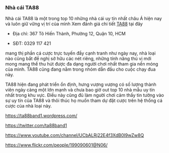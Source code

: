 ### Nhà cái TA88

Nhà cái TA88 là một trong top 10 những nhà cái uy tín nhất châu Á hiện nay và luôn giữ vững vị trí của mình Xem đánh giá chi tiết [TA88](https://ta88.band/) tại đây

- Địa chỉ: 367 Tô Hiến Thành, Phường 12, Quận 10, HCM

- SĐT: 0329 117 421

mang thị phần cá cược trực tuyến đầy cạnh tranh như ngày nay, nhà loại nào cũng bắt đề nghị sở hữu các nét riêng, những tính năng thú vị mới mong mang thể thu hút được đa dạng người chơi nhất tham gia nền móng của mình. TA88 cũng đang nằm trong nhóm dẫn đầu cho cuộc chạy đua này.

TA88 hiện đang phát triển ổn định, hưng vượng vượng có số lượng thành viên ngày càng một lớn mạnh và chưa bao giờ out top 10 nhà mẫu uy tín nhất trong khu vực. Điều này cũng đủ làm người chơi cảm thấy tin tưởng vào sự uy tín của TA88 và thôi thúc họ muốn tham dự đặt cược trên hệ thống cá cược của nhà loại này.

https://ta88band1.wordpress.com/

https://twitter.com/ta88band1

https://www.youtube.com/channel/UCbALRj22E4f3XdB0I9wZw8Q

https://www.flickr.com/people/199090601@N06/
